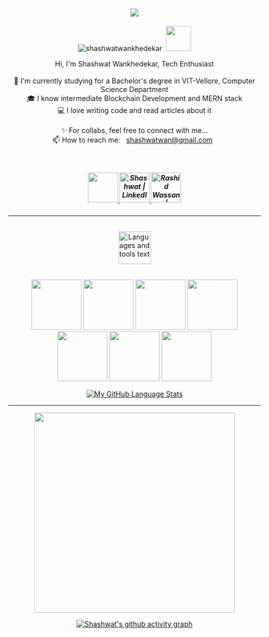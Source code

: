 <h1 align="center">
  <a href="https://git.io/typing-svg">
    <img src="https://readme-typing-svg.herokuapp.com?size=22&color=fbffa8&background=68FF1900&width=404&lines=Hello+There+!+%F0%9F%91%8B;This+is+Shashwat+Wankhedekar...;&center=true&size=23">
  </a>
</h1>
<p align="center"> <img src="https://komarev.com/ghpvc/?username=shashwatw&label=Profile%20views&color=ff0000&style=flat" alt="shashwatwankhedekar" />&nbsp;&nbsp;<img src="https://media.giphy.com/media/ObNTw8Uzwy6KQ/giphy.gif" width="50px" height = "50">
<br>
<p align="center">
  Hi, I'm Shashwat Wankhedekar, Tech Enthusiast
  <br>
  <br>
  🔬 I'm currently studying for a Bachelor's degree in VIT-Vellore, Computer Science Department
  <br>
  🎓 I know intermediate Blockchain Development and MERN stack
  <br>
  💻 I love writing code and read articles about it
  <br>
  <br>
  ✨ For collabs, feel free to connect with me...
  <br>
  📫 How to reach me: &nbsp;&nbsp;<a href = "mailto: shashwatwan@gmail.com">shashwatwan@gmail.com</a>&nbsp;&nbsp;
<!--   <a href = "https://linkedin.com/in/shashwatw"><img align="center" src="https://raw.githubusercontent.com/karmathecoder/karmathecoder/main/source/linkedin.gif" height="35" width="40" /></a> -->
</p>
<div align="center">
<br>
  
<h5 align="center">
<a href="https://twitter.com/shashwatwankhedekar">
    <img height="60" src="https://user-images.githubusercontent.com/60597290/173852545-4b8a3257-69ac-42ad-895e-bb842fd60372.png" />
</a> 
<a href="https://www.linkedin.com/in/shashwatw/">
  <img height="60" alt="Shashwat | LinkedIn"  src="https://user-images.githubusercontent.com/60597290/173852531-4343e250-e3cb-4bdb-b84f-50695c64aa12.png"/>
</a> 
<a href="https://www.instagram.com/shashwatwankhedekar">
  <img height="60" alt="Rashid Wassan | Instagram"  src="https://user-images.githubusercontent.com/60597290/173852523-c34e15e4-dc3b-4c2a-a5a4-d460b96e4151.png" />
</a>
</h5>
<hr>
<div>&nbsp;</div>
<img height="65" alt="Languages and tools text" src="https://user-images.githubusercontent.com/60597290/152353234-0715ffd6-7680-4536-9fdc-ef1abc74c469.svg" />
<br>
<br>
<p align="center">
<img height="100" src="https://user-images.githubusercontent.com/60597290/152362823-eb0e032a-5c84-4832-803c-c77bf5b558a0.png" />
<img height="100" src="https://user-images.githubusercontent.com/60597290/164893707-4c275cb6-c536-4173-bfc4-3d6cc1bdb6c1.png" />
<img height="100" src="https://user-images.githubusercontent.com/60597290/152366154-ec1ddf07-fcf8-41f5-a5f8-ccfc331622a2.png" />
<img height="100" src="https://user-images.githubusercontent.com/60597290/152366741-4ebfc910-49b4-4365-829d-89f9a5873ff5.png" />
<img height="100" src="https://user-images.githubusercontent.com/60597290/152363164-01140f44-5328-4ea3-8d95-fec21af7e295.png" />
<img height="100" src="https://user-images.githubusercontent.com/60597290/152366195-2a7a5be2-acc8-485c-9908-861bcfaa3f2b.png" />
<img height="100" src="https://user-images.githubusercontent.com/60597290/164893705-6928f187-fa61-4174-abba-bfd8d93b6fb2.png" />

[![My GitHub Language Stats](https://github-readme-stats.vercel.app/api/top-langs/?username=shashwatw&langs_count=5&theme=omni)]()
  <br>  
  </p>
<hr>
<p align="center">
  <!--
  < img width="400px" src="https://github-readme-stats.vercel.app/api?username=shashwatwankhedekar&count_private=true&show_icons=true&theme=material-palenight&hide_border=true&bg_color=1F222E" />
  -->
  
  <img width="400px" src="https://github-readme-streak-stats.herokuapp.com?user=shashwatw&theme=material-palenight&hide_border=true&fire=C77800&ring=7C2AE8&background=1F222E" />
</p>
<!--   <a width="401px" href="http://www.github.com/shashwatwankhedekar"><img src="https://github-readme-activity-graph.cyclic.app/graph?username=snaka&bg_color=1f222e&color=ffffff&line=7c2ae7&point=fe95d5&area_color=7c2ae7&area=true&hide_border=true&custom_title=GitHub%20Commits%20Graph" alt="GitHub Commits " /></a> -->

  [![Shashwat's github activity graph](https://github-readme-activity-graph.vercel.app/graph?username=shashwatw&bg_color=1f222e&color=a4aacb&line=7c2ae8&point=fe95d5&area=true&hide_border=true)](https://github.com/shashwatw/github-readme-activity-graph)
<!--  
<div align="center"> <img src="https://github.com/shashwatwankhedekar/shashwatwankhedekar/blob/output/github-contribution-grid-snake.svg" /></div>
-->

